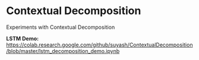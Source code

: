 # Contextual Decomposition

Experiments with Contextual Decomposition


__LSTM Demo:__ https://colab.research.google.com/github/suyash/ContextualDecomposition/blob/master/lstm_decomposition_demo.ipynb
